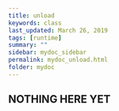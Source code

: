 ```yaml
---
title: unload
keywords: class
last_updated: March 26, 2019
tags: [runtime]
summary: ""
sidebar: mydoc_sidebar
permalink: mydoc_unload.html
folder: mydoc
---
```


## NOTHING HERE YET

